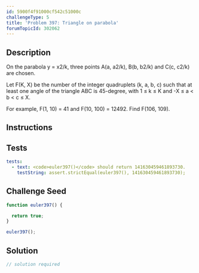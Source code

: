 ```yaml
---
id: 5900f4f91000cf542c51000c
challengeType: 5
title: 'Problem 397: Triangle on parabola'
forumTopicId: 302062
---
```


## Description

<section id='description'>

On the parabola y = x2/k, three points A(a, a2/k), B(b, b2/k) and C(c, c2/k) are chosen.

Let F(K, X) be the number of the integer quadruplets (k, a, b, c) such that at least one angle of the triangle ABC is 45-degree, with 1 ≤ k ≤ K and -X ≤ a &lt; b &lt; c ≤ X.

For example, F(1, 10) = 41 and F(10, 100) = 12492. Find F(106, 109).

</section>

## Instructions

<section id='instructions'>

</section>

## Tests

<section id='tests'>

```yml
tests:
  - text: <code>euler397()</code> should return 141630459461893730.
    testString: assert.strictEqual(euler397(), 141630459461893730);

```

</section>

## Challenge Seed

<section id='challengeSeed'>

<div id='js-seed'>

```js
function euler397() {

  return true;
}

euler397();
```

</div>

</section>

## Solution

<section id='solution'>

```js
// solution required
```

</section>

